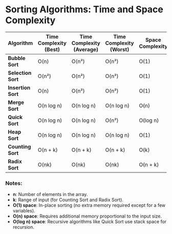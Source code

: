 # Sorting Algorithms: Time and Space Complexity

| Algorithm       | Time Complexity (Best) | Time Complexity (Average) | Time Complexity (Worst) | Space Complexity |
|-----------------|------------------------|---------------------------|-------------------------|------------------|
| **Bubble Sort**    | O(n)                  | O(n²)                    | O(n²)                  | O(1)             |
| **Selection Sort** | O(n²)                 | O(n²)                    | O(n²)                  | O(1)             |
| **Insertion Sort** | O(n)                  | O(n²)                    | O(n²)                  | O(1)             |
| **Merge Sort**     | O(n log n)            | O(n log n)               | O(n log n)             | O(n)             |
| **Quick Sort**     | O(n log n)            | O(n log n)               | O(n²)                  | O(log n)         |
| **Heap Sort**      | O(n log n)            | O(n log n)               | O(n log n)             | O(1)             |
| **Counting Sort**  | O(n + k)              | O(n + k)                 | O(n + k)               | O(k)             |
| **Radix Sort**     | O(nk)                 | O(nk)                    | O(nk)                  | O(n + k)         |

### Notes:
- **n**: Number of elements in the array.
- **k**: Range of input (for Counting Sort and Radix Sort).
- **O(1) space**: In-place sorting (no extra memory required except for a few variables).
- **O(n) space**: Requires additional memory proportional to the input size.
- **O(log n) space**: Recursive algorithms like Quick Sort use stack space for recursion.